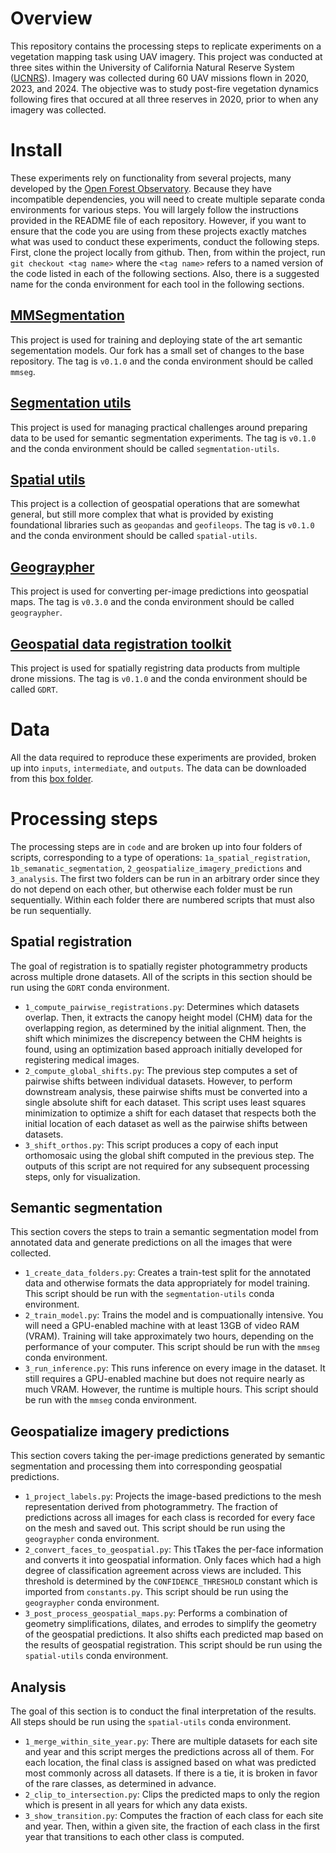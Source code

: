 # Overview
This repository contains the processing steps to replicate experiments on a vegetation mapping task using UAV imagery. This project was conducted at three sites within the University of California Natural Reserve System ([UCNRS](https://ucnrs.org/)). Imagery was collected during 60 UAV missions flown in 2020, 2023, and 2024. The objective was to study post-fire vegetation dynamics following fires that occured at all three reserves in 2020, prior to when any imagery was collected.

# Install
These experiments rely on functionality from several projects, many developed by the [Open Forest Observatory](https://openforestobservatory.org/). Because they have incompatible dependencies, you will need to create multiple separate conda environments for various steps. You will largely follow the instructions provided in the README file of each repository. However, if you want to ensure that the code you are using from these projects exactly matches what was used to conduct these experiments, conduct the following steps. First, clone the project locally from github. Then, from within the project, run `git checkout <tag name>` where the `<tag name>` refers to a named version of the code listed in each of the following sections. Also, there is a suggested name for the conda environment for each tool in the following sections.

## [MMSegmentation](https://github.com/open-forest-observatory/mmsegmentation/tree/main)
This project is used for training and deploying state of the art semantic segementation models. Our fork has a small set of changes to the base repository. The tag is `v0.1.0` and the conda environment should be called `mmseg`.

## [Segmentation utils](https://github.com/open-forest-observatory/segmentation_utils)
This project is used for managing practical challenges around preparing data to be used for semantic segmentation experiments. The tag is `v0.1.0` and the conda environment should be called `segmentation-utils`.

## [Spatial utils](https://github.com/open-forest-observatory/spatial-utils)
This project is a collection of geospatial operations that are somewhat general, but still more complex that what is provided by existing foundational libraries such as `geopandas` and `geofileops`. The tag is `v0.1.0` and the conda environment should be called `spatial-utils`.

## [Geograypher](https://github.com/open-forest-observatory/geograypher)
This project is used for converting per-image predictions into geospatial maps. The tag is `v0.3.0` and the conda environment should be called `geograypher`.

## [Geospatial data registration toolkit](https://github.com/open-forest-observatory/geospatial-data-registration-toolkit)
This project is used for spatially registring data products from multiple drone missions. The tag is `v0.1.0` and the conda environment should be called `GDRT`.

# Data
All the data required to reproduce these experiments are provided, broken up into `inputs`, `intermediate`, and `outputs`. The data can be downloaded from this [box folder](https://ucdavis.box.com/v/UCNRS-UAV-vegetation-mapping).

# Processing steps
The processing steps are in `code` and are broken up into four folders of scripts, corresponding to a type of operations: `1a_spatial_registration`,  `1b_semanatic_segmentation`, `2_geospatialize_imagery_predictions` and  `3_analysis`. The first two folders can be run in an arbitrary order since they do not depend on each other, but otherwise each folder must be run sequentially. Within each folder there are numbered scripts that must also be run sequentially.

## Spatial registration
The goal of registration is to spatially register photogrammetry products across multiple drone datasets. All of the scripts in this section should be run using the `GDRT` conda environment.
- `1_compute_pairwise_registrations.py`: Determines which datasets overlap. Then, it extracts the canopy height model (CHM) data for the overlapping region, as determined by the initial alignment. Then, the shift which minimizes the discrepency between the CHM heights is found, using an optimization based approach initially developed for registering medical images.
- `2_compute_global_shifts.py`: The previous step computes a set of pairwise shifts between individual datasets. However, to perform downstream analysis, these pairwise shifts must be converted into a single absolute shift for each dataset. This script uses least squares minimization to optimize a shift for each dataset that respects both the initial location of each dataset as well as the pairwise shifts between datasets.
- `3_shift_orthos.py`: This script produces a copy of each input orthomosaic using the global shift computed in the previous step. The outputs of this script are not required for any subsequent processing steps, only for visualization.

## Semantic segmentation
This section covers the steps to train a semantic segmentation model from annotated data and generate predictions on all the images that were collected.
- `1_create_data_folders.py`: Creates a train-test split for the annotated data and otherwise formats the data appropriately for model training. This script should be run with the `segmentation-utils` conda environment.
- `2_train_model.py`: Trains the model and is compuationally intensive. You will need a GPU-enabled machine with at least 13GB of video RAM (VRAM). Training will take approximately two hours, depending on the performance of your computer. This script should be run with the `mmseg` conda environment.
- `3_run_inference.py`: This runs inference on every image in the dataset. It still requires a GPU-enabled machine but does not require nearly as much VRAM. However, the runtime is multiple hours. This script should be run with the `mmseg` conda environment.

## Geospatialize imagery predictions
This section covers taking the per-image predictions generated by semantic segmentation and processing them into corresponding geospatial predictions.
- `1_project_labels.py`: Projects the image-based predictions to the mesh representation derived from photogrammetry. The fraction of predictions across all images for each class is recorded for every face on the mesh and saved out. This script should be run using the `geograypher` conda environment.
- `2_convert_faces_to_geospatial.py`: This tTakes the per-face information and converts it into geospatial information. Only faces which had a high degree of classification agreement across views are included. This threshold is determined by the `CONFIDENCE_THRESHOLD` constant which is imported from `constants.py`. This script should be run using the `geograypher` conda environment.
- `3_post_process_geospatial_maps.py`: Performs a combination of geometry simplifications, dilates, and errodes to simplify the geometry of the geospatial predictions. It also shifts each predicted map based on the results of geospatial registration. This script should be run using the `spatial-utils` conda environment.

## Analysis
The goal of this section is to conduct the final interpretation of the results. All steps should be run using the `spatial-utils` conda environment.
- `1_merge_within_site_year.py`: There are multiple datasets for each site and year and this script merges the predictions across all of them. For each location, the final class is assigned based on what was predicted most commonly across all datasets. If there is a tie, it is broken in favor of the rare classes, as determined in advance.
- `2_clip_to_intersection.py`: Clips the predicted maps to only the region which is present in all years for which any data exists.
- `3_show_transition.py`: Computes the fraction of each class for each site and year. Then, within a given site, the fraction of each class in the first year that transitions to each other class is computed.
